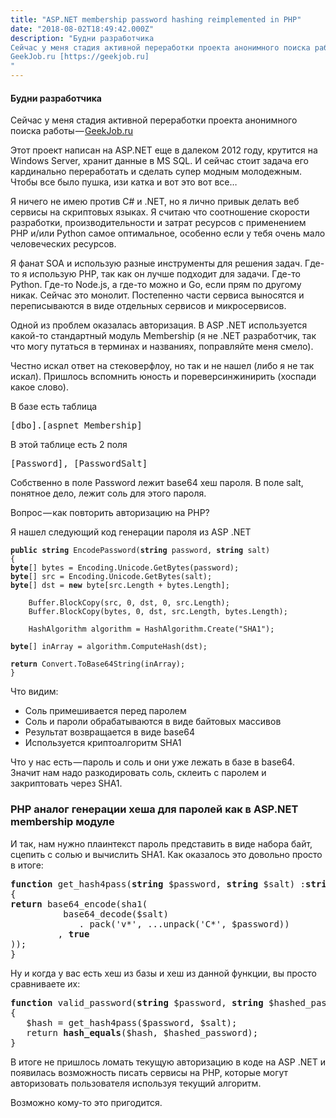 ```yaml
---
title: "ASP.NET membership password hashing reimplemented in PHP"
date: "2018-08-02T18:49:42.000Z"
description: "Будни разработчика
Сейчас у меня стадия активной переработки проекта анонимного поиска работы —
GeekJob.ru [https://geekjob.ru]
"
---
```


<h4>Будни разработчика</h4>
<p>Сейчас у меня стадия активной переработки проекта анонимного поиска работы — <a href="https://geekjob.ru" target="_blank" rel="noopener noreferrer">GeekJob.ru</a></p>
<p>Этот проект написан на ASP.NET еще в далеком 2012 году, крутится на Windows Server, хранит данные в MS SQL. И сейчас стоит задача его кардинально переработать и сделать супер модным молодежным. Чтобы все было пушка, изи катка и вот это вот все…</p>
<p>Я ничего не имею против C# и .NET, но я лично привык делать веб сервисы на скриптовых языках. Я считаю что соотношение скорости разработки, производительности и затрат ресурсов с применением PHP и/или Python самое оптимальное, особенно если у тебя очень мало человеческих ресурсов.</p>
<p>Я фанат SOA и использую разные инструменты для решения задач. Где-то я использую PHP, так как он лучше подходит для задачи. Где-то Python. Где-то Node.js, а где-то можно и Go, если прям по другому никак. Сейчас это монолит. Постепенно части сервиса выносятся и переписываются в виде отдельных сервисов и микросервисов.</p>
<p>Одной из проблем оказалась авторизация. В ASP .NET используется какой-то стандартный модуль Membership (я не .NET разработчик, так что могу путаться в терминах и названиях, поправляйте меня смело).</p>
<p>Честно искал ответ на стековерфлоу, но так и не нашел (либо я не так искал). Пришлось вспомнить юность и пореверсинжинирить (хоспади какое слово).</p>
<p>В базе есть таблица</p>
<pre>[dbo].[aspnet_Membership]</pre>
<p>В этой таблице есть 2 поля</p>
<pre>[Password], [PasswordSalt]</pre>
<p>Собственно в поле Password лежит base64 хеш пароля. В поле salt, понятное дело, лежит соль для этого пароля.</p>
<p>Вопрос — как повторить авторизацию на PHP?</p>
<p>Я нашел следующий код генерации пароля из ASP .NET</p>
<pre><code><strong>public</strong> <strong>string</strong> EncodePassword(<strong>string</strong> password, <strong>string</strong> salt)<br>{<br><strong>byte</strong>[] bytes = Encoding.Unicode.GetBytes(password);<br><strong>byte</strong>[] src = Encoding.Unicode.GetBytes(salt);<br><strong>byte</strong>[] dst = <strong>new</strong> byte[src.Length + bytes.Length];<br><br>    Buffer.BlockCopy(src, 0, dst, 0, src.Length);<br>    Buffer.BlockCopy(bytes, 0, dst, src.Length, bytes.Length);<br><br>    HashAlgorithm algorithm = HashAlgorithm.Create("SHA1");<br><br><strong>byte</strong>[] inArray = algorithm.ComputeHash(dst);<br><br><strong>return</strong> Convert.ToBase64String(inArray);<br>}</code></pre>
<p>Что видим:</p>
<ul>
<li>Соль примешивается перед паролем</li>
<li>Соль и пароли обрабатываются в виде байтовых массивов</li>
<li>Результат возвращается в виде base64</li>
<li>Используется криптоалгоритм SHA1</li>
</ul>
<p>Что у нас есть — пароль и соль и они уже лежать в базе в base64. Значит нам надо разкодировать соль, склеить с паролем и закриптовать через SHA1.</p>
<h3>PHP аналог генерации хеша для паролей как в ASP.NET membership модуле</h3>
<p>И так, нам нужно плаинтекст пароль представить в виде набора байт, сцепить с солью и вычислить SHA1. Как оказалось это довольно просто в итоге:</p>
<pre><strong>function</strong> get_hash4pass(<strong>string</strong> $password, <strong>string</strong> $salt) :<strong>string<br></strong>{<br><strong>return</strong> base64_encode(sha1(<br>          base64_decode($salt)<br>             . pack('v*', ...unpack('C*', $password))<br>         , <strong>true<br></strong>));<br>}</pre>
<p>Ну и когда у вас есть хеш из базы и хеш из данной функции, вы просто сравниваете их:</p>
<pre><strong>function</strong> valid_password(<strong>string</strong> $password, <strong>string</strong> $hashed_password, <strong>string</strong> $salt) :<strong>bool<br></strong>{<br>   $hash = get_hash4pass($password, $salt);<br>   return <strong>hash_equals</strong>($hash, $hashed_password);<br>}</pre>
<p>В итоге не пришлось ломать текущую авторизацию в коде на ASP .NET и появилась возможность писать сервисы на PHP, которые могут авторизовать пользователя используя текущий алгоритм.</p>
<p>Возможно кому-то это пригодится.</p>


